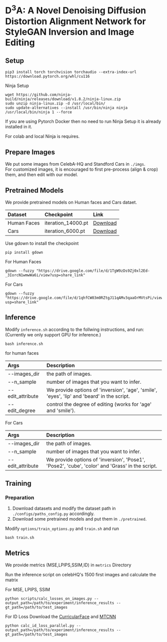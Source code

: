 # D<sup>3</sup>A: A Novel Denoising Diffusion Distortion Alignment Network for StyleGAN Inversion and Image Editing 

## Setup 
```
pip3 install torch torchvision torchaudio --extra-index-url https://download.pytorch.org/whl/cu116
```
Ninja Setup 
```
wget https://github.com/ninja-build/ninja/releases/download/v1.8.2/ninja-linux.zip
sudo unzip ninja-linux.zip -d /usr/local/bin/
sudo update-alternatives --install /usr/bin/ninja ninja /usr/local/bin/ninja 1 --force
```
If you are using Pytorch Docker then no need to run Ninja Setup it is already installed in it.

For colab and local Ninja is requires.

## Prepare Images
We put some images from CelebA-HQ and Standford Cars in `./imgs`.   
For customized images, it is encouraged to first pre-process (align & crop) them, and then edit with our model.

## Pretrained Models 
We provide pretrained models on Human faces and Cars dataet.

| Dataset | Checkpoint | Link |
| :--- | :----------| :---------- | 
| Human Faces | iteration_14000.pt | [Download](https://drive.google.com/file/d/1TgW9zDs9Zj0xl2Ed-_3IorcN1wmwWa6i/view?usp=share_link) |
| Cars | iteration_6000.pt | [Download](https://drive.google.com/file/d/1qhfCW03m0RZtgJ11qAMv3qaaOrMVtsPi/view?usp=share_link) |

Use gdown to install the checkpoint 
```
pip install gdown
```
For Human Faces
```
gdown --fuzzy "https://drive.google.com/file/d/1TgW9zDs9Zj0xl2Ed-_3IorcN1wmwWa6i/view?usp=share_link"
```
For Cars 
```
gdown --fuzzy "https://drive.google.com/file/d/1qhfCW03m0RZtgJ11qAMv3qaaOrMVtsPi/view?usp=share_link"
```


## Inference
Modify `inference.sh` according to the follwing instructions, and run:   
(Currently we only support GPU for inference.)

```
bash inference.sh
```
for human faces 

| Args | Description
| :--- | :----------
| --images_dir | the path of images.
| --n_sample | number of images that you want to infer.
| --edit_attribute | We provide options of 'inversion', 'age', 'smile', 'eyes', 'lip' and 'beard' in the script.
| --edit_degree | control the degree of editing (works for 'age' and 'smile').

For Cars

| Args | Description
| :--- | :----------
| --images_dir | the path of images.
| --n_sample | number of images that you want to infer.
| --edit_attribute | We provide options of 'inversion', 'Pose1', 'Pose2', 'cube', 'color' and 'Grass' in the script.

## Training 
### Preparation
1. Download datasets and modify the dataset path in `./configs/paths_config.py` accordingly.
2. Download some pretrained models and put them in `./pretrained`.

Modify `options/train_options.py` and `train.sh` and run 
```
bash train.sh
```

## Metrics 
We provide metrics (MSE,LPIPS,SSIM,ID) in `metrics` Directory

Run the inference script on celebHQ's 1500 first images and calculate the matrix

For MSE, LPIPS, SSIM
```
python scripts/calc_losses_on_images.py --output_path=/path/to/experiment/inference_results --gt_path=/path/to/test_images
```
For ID Loss 
Download the [CurricularFace](https://drive.google.com/file/d/1f4IwVa2-Bn9vWLwB-bUwm53U_MlvinAj/view?usp=sharing) and [MTCNN](https://drive.google.com/file/d/1tJ7ih-wbCO6zc3JhI_1ZGjmwXKKaPlja/view?usp=sharing)
```
python calc_id_loss_parallel.py --output_path=/path/to/experiment/inference_results --gt_path=/path/to/test_images
```


